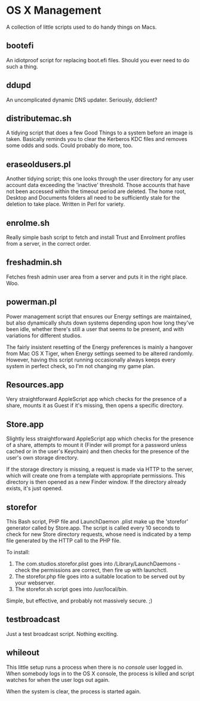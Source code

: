 OS X Management
===============

A collection of little scripts used to do handy things on Macs.


bootefi
-------

An idiotproof script for replacing boot.efi files. Should you ever need to do such a thing.


ddupd
-----

An uncomplicated dynamic DNS updater. Seriously, ddclient?


distributemac.sh
----------------

A tidying script that does a few Good Things to a system before an image is taken. Basically reminds you to clear the Kerberos KDC files and removes some odds and sods. Could probably do more, too.


eraseoldusers.pl
----------------

Another tidying script; this one looks through the user directory for any user account data exceeding the 'inactive' threshold. Those accounts that have not been accessed within the timeout period are deleted. The home root, Desktop and Documents folders all need to be sufficiently stale for the deletion to take place. Written in Perl for variety.


enrolme.sh
----------

Really simple bash script to fetch and install Trust and Enrolment profiles from a server, in the correct order.


freshadmin.sh
-------------

Fetches fresh admin user area from a server and puts it in the right place. Woo.


powerman.pl
-----------

Power management script that ensures our Energy settings are maintained, but also dynamically shuts down systems depending upon how long they've been idle, whether there's still a user that seems to be present, and with variations for different studios.

The fairly insistent resetting of the Energy preferences is mainly a hangover from Mac OS X Tiger, when Energy settings seemed to be altered randomly. However, having this script running occasionally always keeps every system in perfect check, so I'm not changing my game plan.


Resources.app
-------------

Very straightforward AppleScript app which checks for the presence of a share, mounts it as Guest if it's missing, then opens a specific directory.


Store.app
---------

Slightly less straightforward AppleScript app which checks for the presence of a share, attempts to mount it (Finder will prompt for a password unless cached or in the user's Keychain) and then checks for the presence of the user's own storage directory.

If the storage directory is missing, a request is made via HTTP to the server, which will create one from a template with appropriate permissions. This directory is then opened as a new Finder window. If the directory already exists, it's just opened.


storefor
--------

This Bash script, PHP file and LaunchDaemon .plist make up the 'storefor' generator called by Store.app. The script is called every 10 seconds to check for new Store directory requests, whose need is indicated by a temp file generated by the HTTP call to the PHP file.

To install:

1. The com.studios.storefor.plist goes into /Library/LaunchDaemons - check the permissions are correct, then fire up with launchctl.
2. The storefor.php file goes into a suitable location to be served out by your webserver.
3. The storefor.sh script goes into /usr/local/bin.

Simple, but effective, and probably not massively secure. ;)


testbroadcast
-------------
Just a test broadcast script. Nothing exciting.


whileout
--------

This little setup runs a process when there is no *console* user logged in. When somebody logs in to the OS X console, the process is killed and script watches for when the user logs out again.

When the system is clear, the process is started again.

